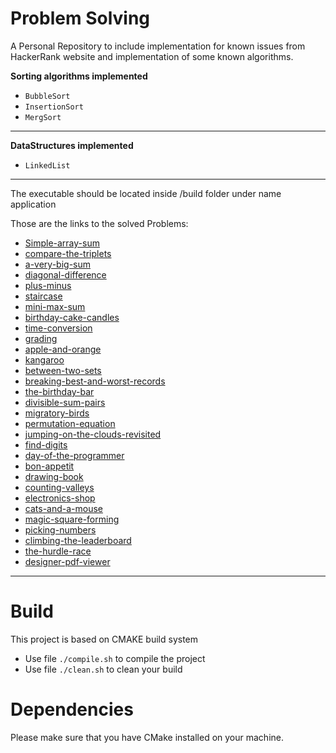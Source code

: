 # Problem Solving

A Personal Repository to include implementation for known issues from HackerRank website and implementation of some known algorithms.

**Sorting algorithms implemented**
- `BubbleSort`
- `InsertionSort`
- `MergSort`
---
**DataStructures implemented**
- `LinkedList`

---
The executable should be located inside /build folder under name application

Those are the links to the solved Problems:
-  [Simple-array-sum](https://www.hackerrank.com/challenges/simple-array-sum/problem?isFullScreen=true)
-  [compare-the-triplets](https://www.hackerrank.com/challenges/compare-the-triplets/problem?isFullScreen=true)
-  [a-very-big-sum](https://www.hackerrank.com/challenges/a-very-big-sum/problem?isFullScreen=true)
-  [diagonal-difference](https://www.hackerrank.com/challenges/diagonal-difference/problem?isFullScreen=true)
-  [plus-minus](https://www.hackerrank.com/challenges/plus-minus/problem?isFullScreen=true)
-  [staircase](https://www.hackerrank.com/challenges/staircase/problem?isFullScreen=true)
-  [mini-max-sum](https://www.hackerrank.com/challenges/mini-max-sum/problem?isFullScreen=true)
-  [birthday-cake-candles](https://www.hackerrank.com/challenges/birthday-cake-candles/problem?isFullScreen=true)
-  [time-conversion](https://www.hackerrank.com/challenges/time-conversion/problem?isFullScreen=true)
- [grading](https://www.hackerrank.com/challenges/grading/problem?isFullScreen=true)
- [apple-and-orange](https://www.hackerrank.com/challenges/apple-and-orange/problem?isFullScreen=true)
- [kangaroo](https://www.hackerrank.com/challenges/kangaroo/problem?isFullScreen=true)
- [between-two-sets](https://www.hackerrank.com/challenges/between-two-sets/problem?isFullScreen=true)
- [breaking-best-and-worst-records](https://www.hackerrank.com/challenges/breaking-best-and-worst-records/problem?isFullScreen=true)
- [the-birthday-bar](https://www.hackerrank.com/challenges/the-birthday-bar/problem?isFullScreen=true)
- [divisible-sum-pairs](https://www.hackerrank.com/challenges/divisible-sum-pairs/problem?isFullScreen=true)
- [migratory-birds](https://www.hackerrank.com/challenges/migratory-birds/problem?isFullScreen=true)
- [permutation-equation](https://www.hackerrank.com/challenges/permutation-equation/problem?isFullScreen=true)
- [jumping-on-the-clouds-revisited](https://www.hackerrank.com/challenges/jumping-on-the-clouds-revisited/problem?isFullScreen=true)
- [find-digits](https://www.hackerrank.com/challenges/find-digits/problem?isFullScreen=true)
- [day-of-the-programmer](https://www.hackerrank.com/challenges/day-of-the-programmer/problem?isFullScreen=true)
- [bon-appetit](https://www.hackerrank.com/challenges/bon-appetit/problem?isFullScreen=true)
- [drawing-book](https://www.hackerrank.com/challenges/drawing-book/problem?isFullScreen=true)
- [counting-valleys](https://www.hackerrank.com/challenges/counting-valleys/problem?isFullScreen=true)
- [electronics-shop](https://www.hackerrank.com/challenges/electronics-shop/problem?isFullScreen=true)
- [cats-and-a-mouse](https://www.hackerrank.com/challenges/cats-and-a-mouse/problem?isFullScreen=true)
- [magic-square-forming](https://www.hackerrank.com/challenges/magic-square-forming/problem?isFullScreen=true)
- [picking-numbers](https://www.hackerrank.com/challenges/picking-numbers/problem?isFullScreen=true)
- [climbing-the-leaderboard](https://www.hackerrank.com/challenges/climbing-the-leaderboard/problem?isFullScreen=true)
- [the-hurdle-race](https://www.hackerrank.com/challenges/the-hurdle-race/problem?isFullScreen=true)
- [designer-pdf-viewer](https://www.hackerrank.com/challenges/designer-pdf-viewer/problem?isFullScreen=true)
---
# Build

This project is based on CMAKE build system
- Use file `./compile.sh` to compile the project
- Use file `./clean.sh` to clean your build

# Dependencies

Please make sure that you have CMake installed on your machine.